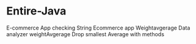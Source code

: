 # Entire-Java 
E-commerce App
checking String
Ecommerce app
Weightavgerage Data analyzer
weightAvgerage Drop smallest
Average with methods
